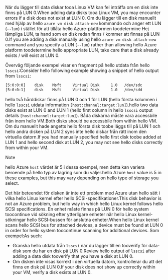 <span data-ttu-id="077c4-101">När du lägger till data diskar tooa Linux VM kan fel inträffa om en disk inte finns på LUN 0.</span><span class="sxs-lookup"><span data-stu-id="077c4-101">When adding data disks tooa Linux VM, you may encounter errors if a disk does not exist at LUN 0.</span></span> <span data-ttu-id="077c4-102">Om du lägger till en disk manuellt med hjälp av hello `azure vm disk attach-new` kommando och anger ett LUN (`--lun`) i stället för att tillåta hello Azure-plattformen toodetermine Hej lämpliga LUN, ta hand som en disk redan finns / kommer att finnas på LUN 0.</span><span class="sxs-lookup"><span data-stu-id="077c4-102">If you are adding a disk manually using hello `azure vm disk attach-new` command and you specify a LUN (`--lun`) rather than allowing hello Azure platform toodetermine hello appropriate LUN, take care that a disk already exists / will exist at LUN 0.</span></span> 

<span data-ttu-id="077c4-103">Överväg följande exempel visar en fragment på hello utdata från hello `lsscsi`:</span><span class="sxs-lookup"><span data-stu-id="077c4-103">Consider hello following example showing a snippet of hello output from `lsscsi`:</span></span>

```bash
[5:0:0:0]    disk    Msft     Virtual Disk     1.0   /dev/sdc 
[5:0:0:1]    disk    Msft     Virtual Disk     1.0   /dev/sdd 
```

<span data-ttu-id="077c4-104">hello två hårddiskar finns på LUN 0 och 1 för LUN (hello första kolumnen i hello `lsscsi` utdata information `[host:channel:target:lun]`).</span><span class="sxs-lookup"><span data-stu-id="077c4-104">hello two data disks exist at LUN 0 and LUN 1 (hello first column in hello `lsscsi` output details `[host:channel:target:lun]`).</span></span> <span data-ttu-id="077c4-105">Båda diskarna måste vara accessbile från inom hello VM.</span><span class="sxs-lookup"><span data-stu-id="077c4-105">Both disks should be accessbile from within hello VM.</span></span> <span data-ttu-id="077c4-106">Om du manuellt hade angetts hello första disk toobe läggs till på LUN 1 och hello andra disken på LUN 2 syns inte hello diskar från rätt inom den virtuella datorn.</span><span class="sxs-lookup"><span data-stu-id="077c4-106">If you had manually specified hello first disk toobe added at LUN 1 and hello second disk at LUN 2, you may not see hello disks correctly from within your VM.</span></span>

> [!NOTE]
> <span data-ttu-id="077c4-107">hello Azure `host` värdet är 5 i dessa exempel, men detta kan variera beroende på hello typ av lagring som du väljer.</span><span class="sxs-lookup"><span data-stu-id="077c4-107">hello Azure `host` value is 5 in these examples, but this may vary depending on hello type of storage you select.</span></span>
> 
> 

<span data-ttu-id="077c4-108">Det här beteendet för disken är inte ett problem med Azure utan hello sätt i vilka hello Linux kernel efter hello SCSI-specifikationer.</span><span class="sxs-lookup"><span data-stu-id="077c4-108">This disk behavior is not an Azure problem, but hello way in which hello Linux kernel follows hello SCSI specifications.</span></span> <span data-ttu-id="077c4-109">En enhet måste finnas på LUN 0 för hello system toocontinue vid sökning efter ytterligare enheter när hello Linux kernel-sökningar hello SCSI-bussen för anslutna enheter.</span><span class="sxs-lookup"><span data-stu-id="077c4-109">When hello Linux kernel scans hello SCSI bus for attached devices, a device must be found at LUN 0 in order for hello system toocontinue scanning for additional devices.</span></span> <span data-ttu-id="077c4-110">Som exempel:</span><span class="sxs-lookup"><span data-stu-id="077c4-110">As such:</span></span>

* <span data-ttu-id="077c4-111">Granska hello utdata från `lsscsi` när du lägger till en tooverify för data-disk som du har en disk på LUN 0.</span><span class="sxs-lookup"><span data-stu-id="077c4-111">Review hello output of `lsscsi` after adding a data disk tooverify that you have a disk at LUN 0.</span></span>
* <span data-ttu-id="077c4-112">Om disken inte visas korrekt i den virtuella datorn, kontrollerar du att det finns en disk på LUN 0.</span><span class="sxs-lookup"><span data-stu-id="077c4-112">If your disk does not show up correctly within your VM, verify a disk exists at LUN 0.</span></span>

